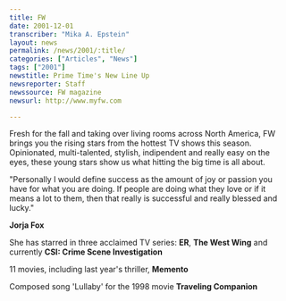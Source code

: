 ```yaml
---
title: FW
date: 2001-12-01
transcriber: "Mika A. Epstein"
layout: news
permalink: /news/2001/:title/
categories: ["Articles", "News"]
tags: ["2001"]
newstitle: Prime Time's New Line Up
newsreporter: Staff
newssource: FW magazine
newsurl: http://www.myfw.com

---
```

Fresh for the fall and taking over living rooms across North America, FW brings you the rising stars from the hottest TV shows this season. Opinionated, multi-talented, stylish, indipendent and really easy on the eyes, these young stars show us what hitting the big time is all about.

"Personally I would define success as the amount of joy or passion you have for what you are doing. If people are doing what they love or if it means a lot to them, then that really is successful and really blessed and lucky."

**Jorja Fox**

She has starred in three acclaimed TV series: **ER**, **The West Wing** and currently **CSI: Crime Scene Investigation**

11 movies, including last year's thriller, **Memento**

Composed song 'Lullaby' for the 1998 movie **Traveling Companion**

